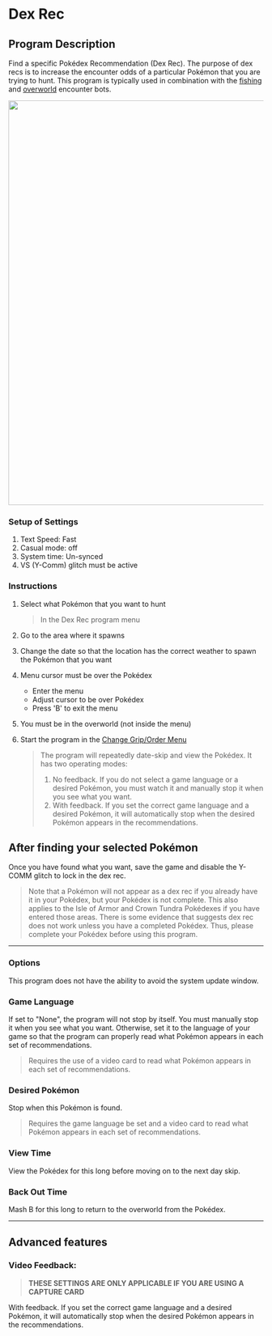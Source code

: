 # Dex Rec 

## Program Description

Find a specific Pokédex Recommendation (Dex Rec). The purpose of dex recs is to increase the encounter odds of a particular Pokémon that you are trying to hunt. This program is typically used in combination with the [fishing](https://github.com/PokemonAutomation/SwSh-Arduino/wiki/Advanced:-ShinyHuntAutonomous-Fishing) and [overworld](https://github.com/PokemonAutomation/SwSh-Arduino/wiki/Advanced:-ShinyHuntAutonomous-Overworld) encounter bots.

<img src="https://raw.githubusercontent.com/PokemonAutomation/SwSh-Arduino/master/Documentation/SerialPrograms/images/DexRecFinder.png" width="800">


### Setup of Settings

1. Text Speed: Fast
2. Casual mode: off
3. System time: Un-synced
4. VS (Y-Comm) glitch must be active

### Instructions

1. Select what Pokémon that you want to hunt
   > In the Dex Rec program menu
2. Go to the area where it spawns
3. Change the date so that the location has the correct weather to spawn the Pokémon that you want
4. Menu cursor must be over the Pokédex
   - Enter the menu
   - Adjust cursor to be over Pokédex
   - Press 'B' to exit the menu
5. You must be in the overworld (not inside the menu)
6. Start the program in the [Change Grip/Order Menu](https://github.com/PokemonAutomation/SwSh-Arduino/wiki/Appendix:-ChangeGripOrderMenu)

   > The program will repeatedly date-skip and view the Pokédex. It has two operating modes:
   > 1. No feedback. If you do not select a game language or a desired Pokémon, you must watch it and manually stop it when you see what you want.
   > 2. With feedback. If you set the correct game language and a desired Pokémon, it will automatically stop when the desired Pokémon appears in the recommendations.

## After finding your selected Pokémon

Once you have found what you want, save the game and disable the Y-COMM glitch to lock in the dex rec.

> Note that a Pokémon will not appear as a dex rec if you already have it in your Pokédex, but your Pokédex is not complete.
> This also applies to the Isle of Armor and Crown Tundra Pokédexes if you have entered those areas.
> There is some evidence that suggests dex rec does not work unless you have a completed Pokédex. Thus, please complete your Pokédex before using this program.

---

### Options

This program does not have the ability to avoid the system update window.

### Game Language

If set to "None", the program will not stop by itself. You must manually stop it when you see what you want.
Otherwise, set it to the language of your game so that the program can properly read what Pokémon appears in each set of recommendations.

> Requires the use of a video card to read what Pokémon appears in each set of recommendations.

### Desired Pokémon

Stop when this Pokémon is found.

> Requires the game language be set and a video card to read what Pokémon appears in each set of recommendations.

### View Time

View the Pokédex for this long before moving on to the next day skip.

### Back Out Time

Mash B for this long to return to the overworld from the Pokédex.

***

## Advanced features

### Video Feedback:

   > **THESE SETTINGS ARE ONLY APPLICABLE IF YOU ARE USING A CAPTURE CARD**

With feedback. If you set the correct game language and a desired Pokémon, it will automatically stop when the desired Pokémon appears in the recommendations.
